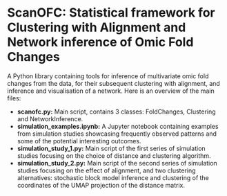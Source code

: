 # ScanOFC: Statistical framework for Clustering with Alignment and Network inference of Omic Fold Changes
A Python library containing tools for inference of multivariate omic fold changes from the data, for their subsequent clustering with alignment, and inference and visualisation of a network. Here is an overview of the main files:

- **scanofc.py:** 
Main script, contains 3 classes: FoldChanges, Clustering and NetworkInference. 
- **simulation_examples.ipynb:** 
A Jupyter notebook containing examples from simulation studies showcasing frequently observed patterns and some of the potential interesting outcomes.
- **simulation_study_1.py:**
Main script of the first series of simulation studies focusing on the choice of distance and clustering algorithm.
- **simulation_study_2.py:**
Main script of the second series of simulation studies focusing on the effect of alignment, and two clustering alternatives: stochastic block model inference and clustering of the coordinates of the UMAP projection of the distance matrix.

